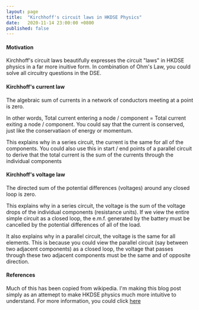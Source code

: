 ```yaml
---
layout: page
title:  "Kirchhoff's circuit laws in HKDSE Physics"
date:   2020-11-14 23:00:00 +0800
published: false
---
```


#### Motivation

Kirchhoff's circuit laws beautifully expresses the circuit "laws" in HKDSE physics in a far more inuitive form. In combination of Ohm's Law, you could solve all circuitry questions in the DSE. 

#### Kirchhoff's current law 

The algebraic sum of currents in a network of conductors meeting at a point is zero.

In other words, Total current entering a node / component = Total current exiting a node / component. You could say that the current is conserved, just like the conservatiaon of energy or momentum.

This explains why in a series circuit, the current is the same for all of the components. You could also use this in start / end points of a parallel circuit to derive that the total current is the sum of the currents through the individual components

#### Kirchhoff's voltage law

The directed sum of the potential differences (voltages) around any closed loop is zero.

This explains why in a series circuit, the voltage is the sum of the voltage drops of the individual components (resistance units). If we view the entire simple circuit as a closed loop, the e.m.f. generated by the battery must be cancelled by the potential differences of all of the load. 

It also explains why in a parallel circuit, the voltage is the same for all elements. This is because you could view the parallel circuit (say between two adjacent components) as a closed loop, the voltage that passes through these two adjacent components must be the same and of opposite direction. 

#### References

Much of this has been copied from wikipedia. I'm making this blog post simply as an attemept to make HKDSE physics much more intuitive to understand. For more information, you could click [here](https://en.wikipedia.org/wiki/Kirchhoff%27s_circuit_laws)
